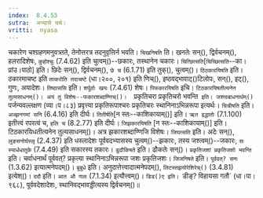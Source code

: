 ```yaml
---
index:  8.4.53
sutra:  अभ्यासे चर्च।
vritti:  nyasa
---
```


चकारेण चश्ग्रहणमनुवत्र्तते, तेनोत्तरत्र तदनुवृत्तिर्न भवति। `चिखनिषति` ति। खनतेः सन्(), द्विर्वचनम्(), हलरादिशेषः, `कुहोश्चुः` (7.4.62) इति चुत्वम्()--छकारः, तस्थानेन चकारः। `चित्छित्सति`[`चिच्छित्सति`--का।प्रांउ।पाठो] इति। छिदेः सन्(), द्विर्वचनम्(), `छे च` (6.1.71) इति तुक्(), चुत्वम्()। `ठिठकारयिषति` इति। ठकारमाचष्ट इति `तत्करोति तदाचष्टे` (धा।२००, २०१) इति णिच्(), इष्ठवद्भावाट्()टिलोपः, सन्(), इट्(), गुणः, अयादेशः। `तिष्ठाससि` इति। `शर्पूर्वाः खयः` (7.4.61) शेषः। `पिफकारयिषति` इचि। `टिठकारयिषतीत्यनेन तुल्यसाधनम्()। अयं तु विशेषः--फकारशब्दाण्णिच्()। 
`प्रकृतिचरा प्रकृतिचरो भवन्ति` इति। जश्त्वबाधनार्थम्()` पर्जन्यवल्लक्षण (व्या।प।८३) प्रवृत्त्या प्रकृतिरूपाश्चरः प्रकृतिचरः स्थानिनाऽभिन्नरूपा इत्यर्थः। `चिचीषति` इति। `अज्झनगमां सनि` (6.4.16) इति दीर्घः। `तितीर्षति`[न स्तः--काशिकायाम्()] इति। `ऋत इद्धातोः` (7.1.100) इतीत्त्वं रपरत्वं च, `हलि च` (8.2.77) इति दीर्घः। `जिझकारयिषति` [न स्तः--काशिकायाम्()] इति। टिठकारयिधतीत्यनेन तुल्यसाधनम्()। अत्र झकारशब्दाण्णिजि विशेषः। `जिघत्सति` इति। अदेः सन्(), `लुङसनोर्घस्लृ` (2.4.37) इति धस्लादेशः पूर्ववदभ्यासस्य चुत्वम्()--झकारः, तस्य जश्त्वम्()--जकारः, `सः स्यार्धधातुके` (7.4.49) इति सकारस्य तकारः। `डुढौकिषते` इति। ढौकतेः सन्()। 
`प्रकृतिजशां प्रकृतिजशो भवन्ति` इति। चर्वाधनार्थं पूर्ववत्? प्रकृत्या स्थानिनाऽभिन्नरूपा जशः प्रकृतिजशः। `जिजनिषते` इति। `पूर्ववत्? सनः` (1.3.62) इत्यात्मनेपदम्()। `बुबुधे` इति। अनुदात्तेत्त्वादात्मनेपदम्(), `लिटस्तझयोरेशिरेच्()` (3.4.81) इत्येश्()। `ददौ` इति। `आत औ णलः` (7.1.34) इत्यौत्त्वम्()। `डिड()ए इति। `डीङ्? विहायसा गतौ` (धा।पा।९६८), पूर्ववदेशादेशः, स्थानिवद्भावड्डीत्यस्य द्विर्वचनम्()॥
